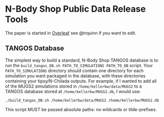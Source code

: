 # N-Body Shop Public Data Release Tools

The paper is started in [Overleaf](https://www.overleaf.com/project/66969b53942ad127acd619db) see @trquinn if you want to edit.

## TANGOS Database
The simplest way to build a standard, N-Body Shop TANGOS database is to run the
`build_tangos_DB.sh PATH_TO_SIMULATIONS PATH_TO_DB` script.  Your
`PATH_TO_SIMULATIONS` directory should contain one directory for each simulation
you want packaged in the database, with these directories containing your
tipsy/N-Chilada outputs.  For example, if I wanted to add all of the MUGS2
simulations stored in `/home/kellerbw/data/MUGS2` to a TANGOS database stored at
`/home/kellerbw/MUGS2.db`, I would use:

```
./build_tangos_DB.sh /home/kellerbw/data/MUGS2 /home/kellerbw/MUGS2.db
```

This script _MUST_ be passed absolute paths: no wildcards or tilde-prefixes.

